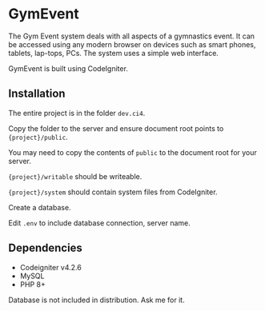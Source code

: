 # GymEvent
The Gym Event system deals with all aspects of a gymnastics event. 
It can be accessed using any modern browser on devices such as smart phones, tablets, lap-tops, PCs.
The system uses a simple web interface.

GymEvent is built using CodeIgniter.

## Installation
The entire project is in the folder `dev.ci4`.

Copy the folder to the server and ensure document root points to `{project}/public`.

You may need to copy the contents of `public` to the document root for your server. 

`{project}/writable` should be writeable.

`{project}/system` should contain system files from CodeIgniter.

Create a database. 

Edit `.env` to include database connection, server name. 

## Dependencies

- Codeigniter v4.2.6
- MySQL
- PHP 8+

Database is not included in distribution. Ask me for it.  
